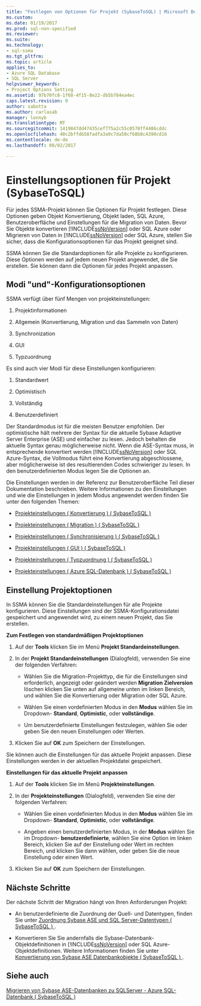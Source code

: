 ```yaml
---
title: "Festlegen von Optionen für Projekt (SybaseToSQL) | Microsoft Docs"
ms.custom: 
ms.date: 01/19/2017
ms.prod: sql-non-specified
ms.reviewer: 
ms.suite: 
ms.technology:
- sql-ssma
ms.tgt_pltfrm: 
ms.topic: article
applies_to:
- Azure SQL Database
- SQL Server
helpviewer_keywords:
- Project Options Setting
ms.assetid: 97b70fc8-1f68-4f15-8e22-db5b784ea4ec
caps.latest.revision: 9
author: sabotta
ms.author: carlasab
manager: lonnyb
ms.translationtype: MT
ms.sourcegitcommit: 1419847dd47435cef775a2c55c0578ff4406cddc
ms.openlocfilehash: 40c2bffdb58fadfa3a9c7da58cf68b8c4390cd16
ms.contentlocale: de-de
ms.lasthandoff: 08/02/2017

---
```

# <a name="setting-project-options-sybasetosql"></a>Einstellungsoptionen für Projekt (SybaseToSQL)
Für jedes SSMA-Projekt können Sie Optionen für Projekt festlegen. Diese Optionen geben Objekt Konvertierung, Objekt laden, SQL Azure, Benutzeroberfläche und Einstellungen für die Migration von Daten. Bevor Sie Objekte konvertieren [!INCLUDE[ssNoVersion](../../includes/ssnoversion_md.md)] oder SQL Azure oder Migrieren von Daten in [!INCLUDE[ssNoVersion](../../includes/ssnoversion_md.md)] oder SQL Azure, stellen Sie sicher, dass die Konfigurationsoptionen für das Projekt geeignet sind.  
  
SSMA können Sie die Standardoptionen für alle Projekte zu konfigurieren. Diese Optionen werden auf jedem neuen Projekt angewendet, die Sie erstellen. Sie können dann die Optionen für jedes Projekt anpassen.  
  
## <a name="configuration-options-and-modes"></a>Modi "und"-Konfigurationsoptionen  
SSMA verfügt über fünf Mengen von projekteinstellungen:  
  
1.  Projektinformationen  
  
2.  Allgemein (Konvertierung, Migration und das Sammeln von Daten)  
  
3.  Synchronization  
  
4.  GUI  
  
5.  Typzuordnung  
  
Es sind auch vier Modi für diese Einstellungen konfigurieren:  
  
1.  Standardwert  
  
2.  Optimistisch  
  
3.  Vollständig  
  
4.  Benutzerdefiniert  
  
Der Standardmodus ist für die meisten Benutzer empfohlen. Der optimistische hält mehrere der Syntax für die aktuelle Sybase Adaptive Server Enterprise (ASE) und einfacher zu lesen. Jedoch behalten die aktuelle Syntax genau möglicherweise nicht. Wenn die ASE-Syntax muss, in entsprechende konvertiert werden [!INCLUDE[ssNoVersion](../../includes/ssnoversion_md.md)] oder SQL Azure-Syntax, die Vollmodus führt eine Konvertierung abgeschlossene, aber möglicherweise ist des resultierenden Codes schwieriger zu lesen. In den benutzerdefinierten Modus legen Sie die Optionen an.  
  
Die Einstellungen werden in der Referenz zur Benutzeroberfläche Teil dieser Dokumentation beschrieben. Weitere Informationen zu den Einstellungen und wie die Einstellungen in jedem Modus angewendet werden finden Sie unter den folgenden Themen:  
  
-   [Projekteinstellungen &#40; Konvertierung &#41; &#40; SybaseToSQL &#41;](../../ssma/sybase/project-settings-conversion-sybasetosql.md)  
  
-   [Projekteinstellungen &#40; Migration &#41; &#40; SybaseToSQL &#41;](../../ssma/sybase/project-settings-migration-sybasetosql.md)  
  
-   [Projekteinstellungen &#40; Synchronisierung &#41; &#40; SybaseToSQL &#41;](../../ssma/sybase/project-settings-synchronization-sybasetosql.md)  
  
-   [Projekteinstellungen &#40; GUI &#41; &#40; SybaseToSQL &#41;](../../ssma/sybase/project-settings-gui-sybasetosql.md)  
  
-   [Projekteinstellungen &#40; Typzuordnung &#41; &#40; SybaseToSQL &#41;](../../ssma/sybase/project-settings-type-mapping-sybasetosql.md)  
  
-   [Projekteinstellungen &#40; Azure SQL-Datenbank &#41; &#40; SybaseToSQL &#41;](../../ssma/sybase/project-settings-azure-sql-db-sybasetosql.md)  
  
## <a name="setting-project-options"></a>Einstellung Projektoptionen  
In SSMA können Sie die Standardeinstellungen für alle Projekte konfigurieren. Diese Einstellungen sind der SSMA-Konfigurationsdatei gespeichert und angewendet wird, zu einem neuen Projekt, das Sie erstellen.  
  
**Zum Festlegen von standardmäßigen Projektoptionen**  
  
1.  Auf der **Tools** klicken Sie im Menü **Projekt Standardeinstellungen**.  
  
2.  In der **Projekt Standardeinstellungen** (Dialogfeld), verwenden Sie eine der folgenden Verfahren:  
  
    -   Wählen Sie die Migration-Projekttyp, die für die Einstellungen sind erforderlich, angezeigt oder geändert werden **Migration Zielversion** löschen klicken Sie unten auf allgemeine unten im linken Bereich, und wählen Sie die Konvertierung oder Migration oder SQL Azure.  
  
    -   Wählen Sie einen vordefinierten Modus in den **Modus** wählen Sie im Dropdown- **Standard**, **Optimistic**, oder **vollständige**.  
  
    -   Um benutzerdefinierte Einstellungen festzulegen, wählen Sie oder geben Sie den neuen Einstellungen oder Werten.  
  
3.  Klicken Sie auf **OK** zum Speichern der Einstellungen.  
  
Sie können auch die Einstellungen für das aktuelle Projekt anpassen. Diese Einstellungen werden in der aktuellen Projektdatei gespeichert.  
  
**Einstellungen für das aktuelle Projekt anpassen**  
  
1.  Auf der **Tools** klicken Sie im Menü **Projekteinstellungen**.  
  
2.  In der **Projekteinstellungen** (Dialogfeld), verwenden Sie eine der folgenden Verfahren:  
  
    -   Wählen Sie einen vordefinierten Modus in den **Modus** wählen Sie im Dropdown- **Standard**, **Optimistic**, oder **vollständige**.  
  
    -   Angeben einen benutzerdefinierten Modus, in der **Modus** wählen Sie im Dropdown- **benutzerdefinierte**, wählen Sie eine Option im linken Bereich, klicken Sie auf der Einstellung oder Wert im rechten Bereich, und klicken Sie dann wählen, oder geben Sie die neue Einstellung oder einen Wert.  
  
3.  Klicken Sie auf **OK** zum Speichern der Einstellungen.  
  
## <a name="next-steps"></a>Nächste Schritte  
Der nächste Schritt der Migration hängt von Ihren Anforderungen Projekt:  
  
-   An benutzerdefinierte die Zuordnung der Quell- und Datentypen, finden Sie unter [Zuordnung Sybase ASE und SQL Server-Datentypen &#40; SybaseToSQL &#41; ](../../ssma/sybase/mapping-sybase-ase-and-sql-server-data-types-sybasetosql.md).  
  
-   Konvertieren Sie Sie andernfalls die Sybase-Datenbank-Objektdefinitionen in [!INCLUDE[ssNoVersion](../../includes/ssnoversion_md.md)] oder SQL Azure-Objektdefinitionen. Weitere Informationen finden Sie unter [Konvertierung von Sybase ASE Datenbankobjekte &#40; SybaseToSQL &#41; ](../../ssma/sybase/converting-sybase-ase-database-objects-sybasetosql.md).  
  
## <a name="see-also"></a>Siehe auch  
[Migrieren von Sybase ASE-Datenbanken zu SQLServer - Azure SQL-Datenbank &#40; SybaseToSQL &#41;](../../ssma/sybase/migrating-sybase-ase-databases-to-sql-server-azure-sql-db-sybasetosql.md)  
  

